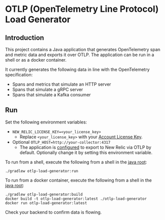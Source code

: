 # OTLP (OpenTelemetry Line Protocol) Load Generator

## Introduction

This project contains a Java application that generates OpenTelemetry span and metric data and exports it over OTLP. The application can be run in a shell or as a docker container.

It currently generates the following data in line with the OpenTelemetry specification:
- Spans and metrics that simulate an HTTP server 
- Spans that simulate a gRPC server
- Spans that simulate a Kafka consumer

## Run

Set the following environment variables:
* `NEW_RELIC_LICENSE_KEY=<your_license_key>`
  * Replace `<your_license_key>` with your [Account License Key](https://one.newrelic.com/launcher/api-keys-ui.launcher).
* Optional `OTLP_HOST=http://your-collector:4317`
  * The application is [configured](../shared-utils/src/main/java/com/newrelic/shared/OpenTelemetryConfig.java) to export to New Relic via OTLP by default. Optionally change it by setting this environment variable. 

To run from a shell, execute the following from a shell in the [java root](../):
```shell
./gradlew otlp-load-generator:run
```

To run from a docker container, execute the following from a shell in the [java root](../):
```shell
./gradlew otlp-load-generator:build
docker build -t otlp-load-generator:latest ./otlp-load-generator
docker run otlp-load-generator:latest
```

Check your backend to confirm data is flowing.